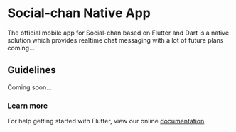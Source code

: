 # Social-chan Native App

The official mobile app for Social-chan based on Flutter and Dart is a native solution which provides realtime chat messaging with a lot of future plans coming...

## Guidelines

Coming soon...

### Learn more
For help getting started with Flutter, view our online
[documentation](https://flutter.io/).
